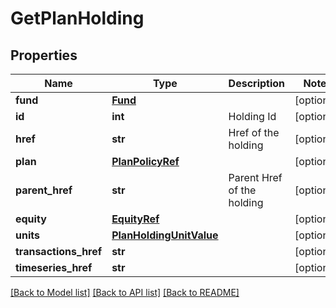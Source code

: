 # GetPlanHolding

## Properties
Name | Type | Description | Notes
------------ | ------------- | ------------- | -------------
**fund** | [**Fund**](Fund.md) |  | [optional] 
**id** | **int** | Holding Id | [optional] 
**href** | **str** | Href of the holding | [optional] 
**plan** | [**PlanPolicyRef**](PlanPolicyRef.md) |  | [optional] 
**parent_href** | **str** | Parent Href of the holding | [optional] 
**equity** | [**EquityRef**](EquityRef.md) |  | [optional] 
**units** | [**PlanHoldingUnitValue**](PlanHoldingUnitValue.md) |  | [optional] 
**transactions_href** | **str** |  | [optional] 
**timeseries_href** | **str** |  | [optional] 

[[Back to Model list]](../README.md#documentation-for-models) [[Back to API list]](../README.md#documentation-for-api-endpoints) [[Back to README]](../README.md)


